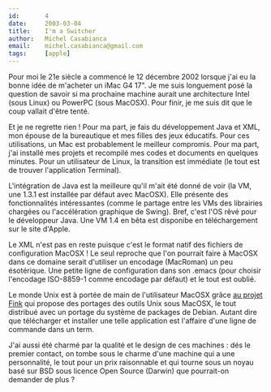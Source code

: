 ```yaml
---
id:       4
date:     2003-03-04
title:    I'm a Switcher
author:   Michel Casabianca
email:    michel.casabianca@gmail.com
tags:     [apple]
---
```


Pour moi le 21e siècle a commencé le 12 décembre 2002 lorsque j'ai eu la bonne idée de m'acheter un iMac G4 17". Je me suis longuement posé la question de savoir si ma prochaine machine aurait une architecture Intel (sous Linux) ou PowerPC (sous MacOSX). Pour finir, je me suis dit que le coup vallait d'être tenté.

Et je ne regrette rien ! Pour ma part, je fais du développement Java et XML, mon épouse de la bureautique et mes filles des jeux éducatifs. Pour ces utilisations, un Mac est probablement le meilleur compromis. Pour ma part, j'ai installé mes projets et recompilé mes codes et documents en quelques minutes. Pour un utilisateur de Linux, la transition est immédiate (le tout est de trouver l'application Terminal).

L'intégration de Java est la meilleure qu'il m'ait été donné de voir (la VM, une 1.3.1 est installée par défaut avec MacOSX). Elle présente des fonctionnalités intéressantes (comme le partage entre les VMs des librairies chargées ou l'accélération graphique de Swing). Bref, c'est l'OS rêvé pour le développeur Java. Une VM 1.4 en bêta est disponibe en téléchargement sur le site d'Apple.

Le XML n'est pas en reste puisque c'est le format natif des fichiers de configuration MacOSX ! Le seul reproche que l'on pourrait faire à MacOSX dans ce domaine serait d'utiliser un encodage (MacRoman) un peu ésotérique. Une petite ligne de configuration dans son .emacs (pour choisir l'encodage ISO-8859-1 comme encodage par défaut) et le tout est oublié.

Le monde Unix est à portée de main de l'utilisateur MacOSX grâce [au projet Fink](http://fink.sf.net/) qui propose des portages des outils Unix sous MacOSX, le tout distribué avec un portage du système de packages de Debian. Autant dire que télécharger et installer une telle application est l'affaire d'une ligne de commande dans un term.

J'ai aussi été charmé par la qualité et le design de ces machines : dés le premier contact, on tombe sous le charme d'une machine qui a une personnalité, le tout pour un prix raisonnable et qui tourne sous un noyau basé sur BSD sous licence Open Source (Darwin) que pourrait-on demander de plus ?

